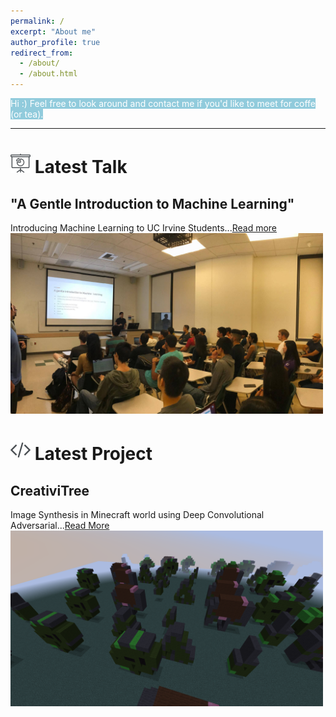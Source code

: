 ```yaml
---
permalink: /
excerpt: "About me"
author_profile: true
redirect_from: 
  - /about/
  - /about.html
---
```


<font color="#ffffff"><span style="background-color: #91cbdc">Hi :) Feel free to look around and contact me if you'd like to meet for coffe (or tea).</span></font>
<hr>

<img src="/images/talk.png"/> Latest Talk
======

"A Gentle Introduction to Machine Learning"
------
Introducing Machine Learning to UC Irvine Students...[Read more](https://avourakis.github.io/ai-for-everyone)
<a href="https://avourakis.github.io/ai-for-everyone">
<img src="/images/test_image.jpg" alt="A Gentle Introduction to Machine Learning by Andres Vourakis" style="width: 500px;"/>
</a>


<img src="/images/code.png"/> Latest Project
======

CreativiTree
-----
Image Synthesis in Minecraft world using Deep Convolutional Adversarial...<a href="https://jtjanecek.github.io/CreativiTree" target="_blank">Read More</a>
<a href="https://jtjanecek.github.io/CreativiTree" target="_blank">
<img src="/images/creativitree.png" alt="CreativiTree" style="width: 500px;"/>
</a>